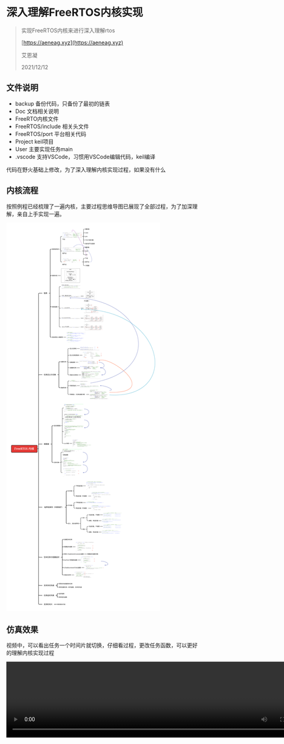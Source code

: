 # 深入理解FreeRTOS内核实现
> 实现FreeRTOS内核来进行深入理解rtos
>
> [https://aeneag.xyz](https://aeneag.xyz)
>
> 艾恩凝
>
> 2021/12/12

## 文件说明

- backup 备份代码，只备份了最初的链表
- Doc 文档相关说明
- FreeRTO内核文件
- FreeRTOS/include 相关头文件
- FreeRTOS/port 平台相关代码
- Project keil项目
- User 主要实现任务main
- .vscode 支持VSCode，习惯用VSCode编辑代码，keil编译

代码在野火基础上修改，为了深入理解内核实现过程，如果没有什么

## 内核流程

按照例程已经梳理了一遍内核，主要过程思维导图已展现了全部过程，为了加深理解，亲自上手实现一遍。

![freertos](Doc/FreeRTOS.png)

## 仿真效果

视频中，可以看出任务一个时间片就切换，仔细看过程，更改任务函数，可以更好的理解内核实现过程

<video src="Doc/FreeRTOS.mp4" width="800px" height="200px" controls="controls"></video>
